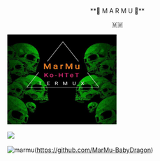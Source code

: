 
<p align="center"> **🍁 M A R M U 🍁**</p>
<p align="center"> 🇲🇲 </p>

<img src="IMG_20220104_230411_008.jpg" alt="hackerpro_logo" height="205" width="250"> 

[![](https://img.shields.io/badge/MARMU-BABY_DRAG0N-orange?style=for-the-badge&logoColor=red&labelColor=black)](https://github.com/MarMu-BabyDragon) 


![marmu](https://myoctocat.com/assets/images/base-octocat.svg)(https://github.com/MarMu-BabyDragon)


<!--
**MarMu-BabyDragon/MarMu-BabyDragon** is a ✨ _special_ ✨ repository because its `README.md` (this file) appears on your GitHub profile.
You can click the Preview link to take a look at your changes.
--->
